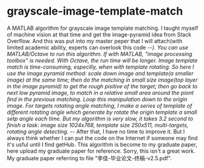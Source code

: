 # grayscale-image-template-match
A MATLAB algorithm for grayscale image template matching. I taught myself of machine vision at that time and get the image-pyramid idea from Stack Overflow. And this was put into my master peper that I will attach(with limited academic ability, experts can overlook this code -_-).
You can use MATLAB/Octave to run this algorithm. If with MATLAB, "image processing toolbox" is needed. With Octave, the run time will be longer. Image template match is time-consuming, especilly, when with template rotating. So here I use the image pyramid method: scale down image and template(a smaller image) at the same time; then do the matching in small size image(top layer in the image pyramid) to get the rough pisitive of the target; then go back to next low pyramid image, to match in a relative small area around the piont find in the previous matching. Loop this manipulation down to the origin image.
For targets rotating angle matching, I make a series of template of different rotating angle which generate by rotate the origin template a small setp angle each time.
But my algorithm is very slow, it takes 3.2 second to finish a task: image size 1024x768, template size 250x511, multi-targets, rotating angle detecting. -_- After that, I have no time to improve it. But I always think whether I can put the code on the Internet if someone may find it's usful until I find getHub.
This algorithm is become to my graduate paper, here upload my graduate paper for reference. Sorry, this isn't a great work. My graduate paper referring to file "李佳-毕业论文-终稿-v2.5.pdf".
